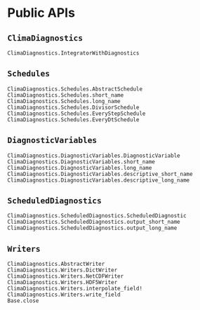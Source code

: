 # Public APIs

## `ClimaDiagnostics`

```@docs
ClimaDiagnostics.IntegratorWithDiagnostics
```

## `Schedules`

```@docs
ClimaDiagnostics.Schedules.AbstractSchedule
ClimaDiagnostics.Schedules.short_name
ClimaDiagnostics.Schedules.long_name
ClimaDiagnostics.Schedules.DivisorSchedule
ClimaDiagnostics.Schedules.EveryStepSchedule
ClimaDiagnostics.Schedules.EveryDtSchedule

```

## `DiagnosticVariables`

```@docs
ClimaDiagnostics.DiagnosticVariables.DiagnosticVariable
ClimaDiagnostics.DiagnosticVariables.short_name
ClimaDiagnostics.DiagnosticVariables.long_name
ClimaDiagnostics.DiagnosticVariables.descriptive_short_name
ClimaDiagnostics.DiagnosticVariables.descriptive_long_name
```

## `ScheduledDiagnostics`

```@docs
ClimaDiagnostics.ScheduledDiagnostics.ScheduledDiagnostic
ClimaDiagnostics.ScheduledDiagnostics.output_short_name
ClimaDiagnostics.ScheduledDiagnostics.output_long_name
```


## `Writers`

```@docs
ClimaDiagnostics.AbstractWriter
ClimaDiagnostics.Writers.DictWriter
ClimaDiagnostics.Writers.NetCDFWriter
ClimaDiagnostics.Writers.HDF5Writer
ClimaDiagnostics.Writers.interpolate_field!
ClimaDiagnostics.Writers.write_field
Base.close
```
